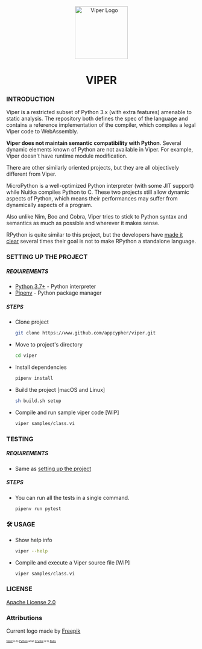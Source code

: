 <div align="center">
    <a href="#" target="_blank">
        <img src="https://image.flaticon.com/icons/svg/296/296589.svg" alt="Viper Logo" width="140" height="140"></img>
    </a>
</div>


<h1 align="center">VIPER</h1>

### INTRODUCTION
Viper is a restricted subset of Python 3.x (with extra features) amenable to static analysis. The repository both defines the spec of the language and contains a reference implementation of the compiler, which compiles a legal Viper code to WebAssembly.

**Viper does not maintain semantic compatibility with Python**. Several dynamic elements known of Python are not available in Viper. For example, Viper doesn't have runtime module modification.

There are other similarly oriented projects, but they are all objectively different from Viper.

MicroPython is a well-optimized Python interpreter (with some JIT support) while Nuitka compiles Python to C. These two projects still allow dynamic aspects of Python, which means their performances may suffer from dynamically aspects of a program.

Also unlike Nim, Boo and Cobra, Viper tries to stick to Python syntax and semantics as much as possible and wherever it makes sense.

RPython is quite similar to this project, but the developers have [made it clear](https://rpython.readthedocs.io/en/latest/faq.html#do-i-have-to-rewrite-my-programs-in-rpython) several times their goal is not to make RPython a standalone language.

### SETTING UP THE PROJECT
##### REQUIREMENTS
- [Python 3.7+](https://www.python.org/downloads/) - Python interpreter
- [Pipenv](https://docs.pipenv.org/en/latest/install/#installing-pipenv) - Python package manager

##### STEPS
- Clone project
    ```sh
    git clone https://www.github.com/appcypher/viper.git
    ```

- Move to project's directory
    ```sh
    cd viper
    ```

- Install dependencies

    ```sh
    pipenv install
    ```

- Build the project [macOS and Linux]
    ```sh
    sh build.sh setup
    ```

- Compile and run sample viper code [WIP]
    ```sh
    viper samples/class.vi
    ```

### TESTING
##### REQUIREMENTS
- Same as [setting up the project](#setting-up-the-project)

##### STEPS
- You can run all the tests in a single command.
    ```bash
    pipenv run pytest
    ```

### 🛠 USAGE
- Show help info
    ```sh
    viper --help
    ```

- Compile and execute a Viper source file [WIP]
    ```sh
    viper samples/class.vi
    ```

### LICENSE
[Apache License 2.0](LICENSE)

### Attributions
Current logo made by [Freepik](https://www.freepik.com)

<sup><sup><sub><sub>[Viper](#README.md) is to [Python](https://github.com/python/cpython) what [Crystal](https://github.com/crystal-lang/crystal) is to [Ruby](https://github.com/ruby/ruby)<sub></sub></sup></sup>
